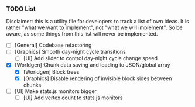 ### TODO List

Disclaimer: this is a utility file for developers to track a list of own ideas.
It is rather "what we want to implement", not "what we will implement".
So be aware, as some things from this list will never be implemented.

- [ ] [General] Codebase refactoring
- [ ] [Graphics] Smooth day-night cycle transitions
	- [ ] [UI] Add slider to control day-night cycle change speed
- [X] [Worldgen] Chunk data saving and loading to JSON/global array
	- [X] [Worldgen] Block trees
	- [X] [Graphics] Disable rendering of invisible block sides between chunks
- [ ] [UI] Make stats.js monitors bigger
	- [ ] [UI] Add vertex count to stats.js monitors